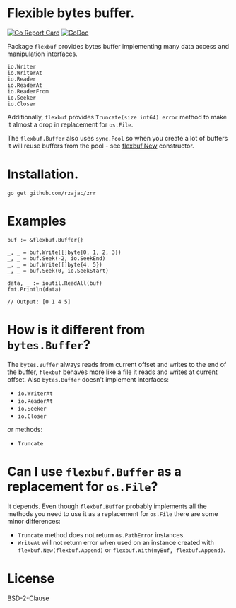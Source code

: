# Flexible bytes buffer.

[![Go Report Card](https://goreportcard.com/badge/github.com/rzajac/flexbuf)](https://goreportcard.com/report/github.com/rzajac/flexbuf)
[![GoDoc](https://img.shields.io/badge/api-Godoc-blue.svg)](https://pkg.go.dev/github.com/rzajac/flexbuf)

Package `flexbuf` provides bytes buffer implementing many data access and 
manipulation interfaces.

    io.Writer
    io.WriterAt
    io.Reader
    io.ReaderAt
    io.ReaderFrom
    io.Seeker
    io.Closer
    
Additionally, `flexbuf` provides `Truncate(size int64) error` method to make 
it almost a drop in replacement for `os.File`.

The `flexbuf.Buffer` also uses `sync.Pool` so when you create a lot of buffers 
it will reuse buffers from the pool - see [flexbuf.New](https://pkg.go.dev/github.com/rzajac/flexbuf#New)
constructor.

# Installation.

```
go get github.com/rzajac/zrr
```

# Examples

```
buf := &flexbuf.Buffer{}

_, _ = buf.Write([]byte{0, 1, 2, 3})
_, _ = buf.Seek(-2, io.SeekEnd)
_, _ = buf.Write([]byte{4, 5})
_, _ = buf.Seek(0, io.SeekStart)

data, _ := ioutil.ReadAll(buf)
fmt.Println(data)

// Output: [0 1 4 5]
```

# How is it different from `bytes.Buffer`?

The `bytes.Buffer` always reads from current offset and writes to the end of 
the buffer, `flexbuf` behaves more like a file it reads and writes at current 
offset. Also `bytes.Buffer` doesn't implement interfaces:

- `io.WriterAt`
- `io.ReaderAt`
- `io.Seeker`
- `io.Closer`

or methods:

- `Truncate`

# Can I use `flexbuf.Buffer` as a replacement for `os.File`?

It depends. Even though `flexbuf.Buffer` probably implements all the methods 
you need to use it as a replacement for `os.File` there are some minor 
differences:

- `Truncate` method does not return `os.PathError` instances.
- `WriteAt` will not return error when used on an instance created with
    `flexbuf.New(flexbuf.Append)` or `flexbuf.With(myBuf, flexbuf.Append)`.

# License

BSD-2-Clause